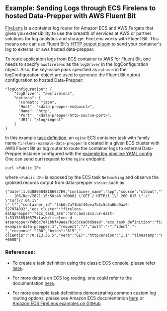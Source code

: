 ## Example: Sending Logs through ECS Firelens to hosted Data-Prepper with AWS Fluent Bit

[FireLens](https://docs.aws.amazon.com/AmazonECS/latest/developerguide/using_firelens.html) is a container log router for Amazon ECS and AWS Fargate that gives you extensibility to use the breadth of services at AWS or partner solutions for log analytics and storage. FireLens works with Fluent Bit. This means one can use Fluent Bit's [HTTP output plugin](https://docs.fluentbit.io/manual/pipeline/outputs/http) to send your container's log to external or aws hosted data-prepper.

To route application logs from ECS container to [AWS for Fluent Bit](https://github.com/aws/aws-for-fluent-bit), one needs to specify `awsfirelens` as the `logDriver` in the logConfiguration object. Also, the key-value pairs specified as `options` in the logConfiguration object are used to generate the Fluent Bit output configuration to hosted Data-Prepper:

```
"logConfiguration": {
    "logDriver": "awsfirelens",
    "options": {
      "Format": "json",
      "Host": "<data-prepper-endpoint>",
      "Name": "http",
      "Port": "<data-prepper-http-source-port>",
      "URI": "/log/ingest"
    }
}
```

In this example [task definition](task-definition.json), an `nginx` ECS container task with family name `firelens-example-data-prepper` 
is created in a given ECS cluster with AWS Fluent Bit as log router to route the container logs to external Data-Prepper instance 
configured with the [example log pipeline YAML config](example_log_pipeline.yaml). One can send curl request to the `nginx` endpoint: 
```
curl <Public IP>
```
where `<Public IP>` is exposed by the ECS task `Networking` and observe the grokked records output from data-prepper `stdout` such as:

```
{"date":1.638805848186957E9,"container_name":"app","source":"stdout","log":"70.113.36.5 - - [06/Dec/2021:15:50:48 +0000] \"GET / HTTP/1.1\" 200 615 \"-\" \"curl/7.64.1\" 
\"-\"","container_id":"f4b6c7a71bbf49aea7b1c5c6a6bd9aa9-527074092","ecs_cluster":"firelens-dataprepper","ecs_task_arn":"arn:aws:ecs:us-east-1:531516510575:task/firelens-d
ataprepper/f4b6c7a71bbf49aea7b1c5c6a6bd9aa9","ecs_task_definition":"firelens-example-data-prepper:1","request":"/","auth":"-","ident":"-","response":"200","bytes":"615","
clientip":"70.113.36.5","verb":"GET","httpversion":"1.1","timestamp":"06/Dec/2021:15:50:48 +0000"}
```
### References:
* To create a task definition using the classic ECS console, please refer [here](https://docs.aws.amazon.com/AmazonECS/latest/developerguide/create-task-definition-classic.html). 

* For more details on ECS log routing, one could refer to the documentation [here](https://docs.aws.amazon.com/AmazonECS/latest/developerguide/using_firelens.html).

* For more example task definitions demonstrating common custom log routing options, please see Amazon ECS documentation [here](https://docs.aws.amazon.com/AmazonECS/latest/developerguide/firelens-example-taskdefs.html) or 
[Amazon ECS FireLens examples on GitHub](https://github.com/aws-samples/amazon-ecs-firelens-examples).